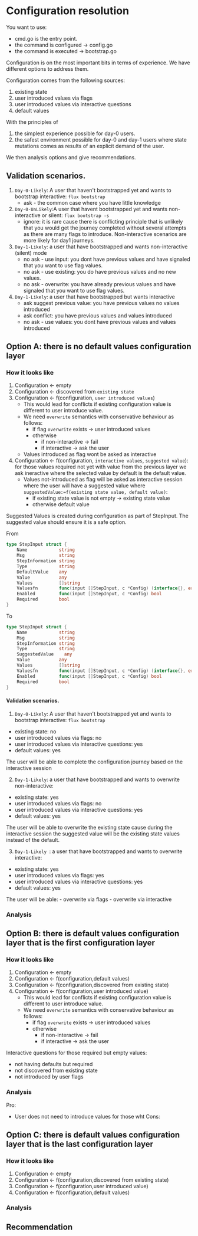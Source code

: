 # Configuration resolution

You want to use:

- cmd.go is the entry point.
- the command is configured -> config.go
- the command is executed -> bootstrap.go

Configuration is on the most important bits in terms of experience. We have different options 
to address them.

Configuration comes from the following sources:

1. existing state 
2. user introduced values via flags
3. user introduced values via interactive questions
4. default values

With the principles of 
1. the simplest experience possible for day-0 users.
2. the safest environment possible for day-0 and day-1 users where state mutations comes as results of an 
explicit demand of the user.

We then analysis options and give recommendations. 

## Validation scenarios.

1. `Day-0-Likely`: A user that haven't bootstrapped yet and wants to bootstrap interactive: `flux bootstrap`
   - ask - the common case where you have little knowledge
2. `Day-0-UnLikely`:A user that havent bootstrapped yet and wants non-interactive or silent: `flux bootstrap -s`
   - ignore: it is rare cause there is conflicting principle that is unlikely that you would get the journey completed without
     several attempts as there are many flags to introduce. Non-interactive scenarios are more likely for day1 journeys.
3. `Day-1-Likely`: a user that have bootstrapped and wants non-interactive (silent) mode
    - no ask - use input: you dont have previous values and have signaled that you want to use flag values.
    - no ask - use existing: you do have previous values and no new values.
    - no ask - overwrite: you have already previous values and have signaled that you want to use flag values. 
4. `Day-1-Likely`: a user that have bootstrapped but wants interactive
    - ask suggest previous value: you have previous values no values introduced
    - ask conflict: you have previous values and values introduced
    - no ask - use values: you dont have previous values and values introduced

## Option A: there is no default values configuration layer


### How it looks like 

1. Configuration <- empty
2. Configuration <- discovered from `existing state`
3. Configuration <- f(configuration, `user introduced values`)
    - This would lead for conflicts if existing configuration value is different to user introduce value.
    - We need `overwrite` semantics with conservative behaviour as follows:
        - if flag `overwrite` exists -> user introduced values
        - otherwise
            - if non-interactive -> fail
            - if interactive -> ask the user
    - Values introduced as flag wont be asked as interactive 
4. Configuration <- f(configuration, `interactive values`, `suggested value`): for those values required not yet with value from the previous layer we ask ineractive where the selected value 
   by default is the default value. 
   - Values not-introduced as flag will be asked as interactive session where the user will have a suggested value 
   where `suggestedValue:=f(existing state value, default value)`:
      - if existing state value is not empty -> existing state value
      - otherwise default value

Suggested Values is created during configuration as part of StepInput. The suggested value should ensure it is a safe option. 

From 

```go 
type StepInput struct {
	Name            string
	Msg             string
	StepInformation string
	Type            string
	DefaultValue    any
	Value           any
	Values          []string
	Valuesfn        func(input []StepInput, c *Config) (interface{}, error)
	Enabled         func(input []StepInput, c *Config) bool
	Required        bool
}
```

To 

```go 
type StepInput struct {
	Name            string
	Msg             string
	StepInformation string
	Type            string
	SuggestedValue    any
	Value           any
	Values          []string
	Valuesfn        func(input []StepInput, c *Config) (interface{}, error)
	Enabled         func(input []StepInput, c *Config) bool
	Required        bool
}
```

#### Validation scenarios.

1. `Day-0-Likely`: A user that haven't bootstrapped yet and wants to bootstrap interactive: `flux bootstrap`

- existing state: no
- user introduced values via flags: no
- user introduced values via interactive questions: yes
- default values: yes

The user will be able to complete the configuration journey based on the interactive session

2. `Day-1-Likely`: a user that have bootstrapped and wants to overwrite non-interactive:

- existing state: yes
- user introduced values via flags: no
- user introduced values via interactive questions: yes
- default values: yes

The user will be able to overwrite the existing state cause during the interactive session the suggested value 
will be the existing state values instead of the default.


3. `Day-1-Likely `: a user that have bootstrapped and wants to overwrite interactive:

- existing state: yes
- user introduced values via flags: yes
- user introduced values via interactive questions: yes
- default values: yes

The user will be able:
    - overwrite via flags
    - overwrite via interactive 


### Analysis

## Option B: there is default values configuration layer that is the first configuration layer

### How it looks like

1. Configuration <- empty
2. Configuration <- f(configuration,default values)
3. Configuration <- f(configuration,discovered from existing state)
4. Configuration <- f(configuration,user introduced value)
    - This would lead for conflicts if existing configuration value is different to user introduce value.
    - We need `overwrite` semantics with conservative behaviour as follows:
        - if flag `overwrite` exists -> user introduced values
        - otherwise
            - if non-interactive -> fail
            - if interactive -> ask the user

Interactive questions for those required but empty values:
- not having defaults but required
- not discovered from existing state
- not introduced by user flags

### Analysis

Pro:
- User does not need to introduce values for those wht
Cons:

## Option C: there is default values configuration layer that is the last configuration layer

### How it looks like

1. Configuration <- empty
2. Configuration <- f(configuration,discovered from existing state)
3. Configuration <- f(configuration,user introduced value)
4. Configuration <- f(configuration,default values)

### Analysis


## Recommendation 
